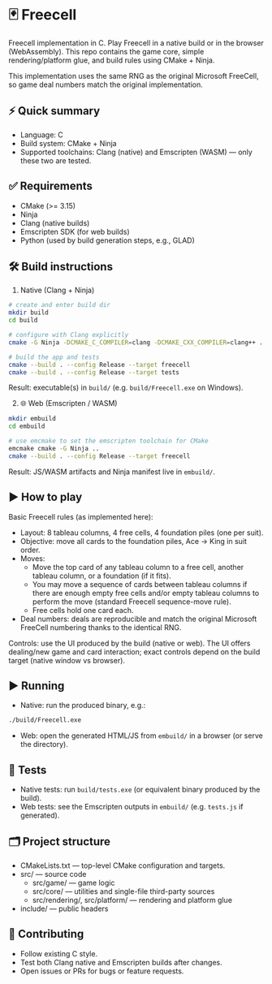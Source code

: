 # 🃏 Freecell

Freecell implementation in C. Play Freecell in a native build or in the browser (WebAssembly). This repo contains the game core, simple rendering/platform glue, and build rules using CMake + Ninja.

This implementation uses the same RNG as the original Microsoft FreeCell, so game deal numbers match the original implementation.

## ⚡ Quick summary
- Language: C
- Build system: CMake + Ninja
- Supported toolchains: Clang (native) and Emscripten (WASM) — only these two are tested.

## ✅ Requirements
- CMake (>= 3.15)
- Ninja
- Clang (native builds)
- Emscripten SDK (for web builds)
- Python (used by build generation steps, e.g., GLAD)

## 🛠️ Build instructions

1) Native (Clang + Ninja)
```sh
# create and enter build dir
mkdir build
cd build

# configure with Clang explicitly
cmake -G Ninja -DCMAKE_C_COMPILER=clang -DCMAKE_CXX_COMPILER=clang++ ..

# build the app and tests
cmake --build . --config Release --target freecell
cmake --build . --config Release --target tests
```
Result: executable(s) in `build/` (e.g. `build/Freecell.exe` on Windows).

2) 🌐 Web (Emscripten / WASM)
```sh
mkdir embuild
cd embuild

# use emcmake to set the emscripten toolchain for CMake
emcmake cmake -G Ninja ..
cmake --build . --config Release --target freecell
```
Result: JS/WASM artifacts and Ninja manifest live in `embuild/`.

## ▶️ How to play

Basic Freecell rules (as implemented here):
- Layout: 8 tableau columns, 4 free cells, 4 foundation piles (one per suit).
- Objective: move all cards to the foundation piles, Ace → King in suit order.
- Moves:
  - Move the top card of any tableau column to a free cell, another tableau column, or a foundation (if it fits).
  - You may move a sequence of cards between tableau columns if there are enough empty free cells and/or empty tableau columns to perform the move (standard Freecell sequence-move rule).
  - Free cells hold one card each.
- Deal numbers: deals are reproducible and match the original Microsoft FreeCell numbering thanks to the identical RNG.

Controls: use the UI produced by the build (native or web). The UI offers dealing/new game and card interaction; exact controls depend on the build target (native window vs browser).

## ▶️ Running
- Native: run the produced binary, e.g.:
```sh
./build/Freecell.exe
```
- Web: open the generated HTML/JS from `embuild/` in a browser (or serve the directory).

## 🧪 Tests
- Native tests: run `build/tests.exe` (or equivalent binary produced by the build).
- Web tests: see the Emscripten outputs in `embuild/` (e.g. `tests.js` if generated).

## 🗂️ Project structure
- CMakeLists.txt — top-level CMake configuration and targets.
- src/ — source code
  - src/game/ — game logic
  - src/core/ — utilities and single-file third-party sources
  - src/rendering/, src/platform/ — rendering and platform glue
- include/ — public headers

## 🤝 Contributing
- Follow existing C style.
- Test both Clang native and Emscripten builds after changes.
- Open issues or PRs for bugs or feature requests.
